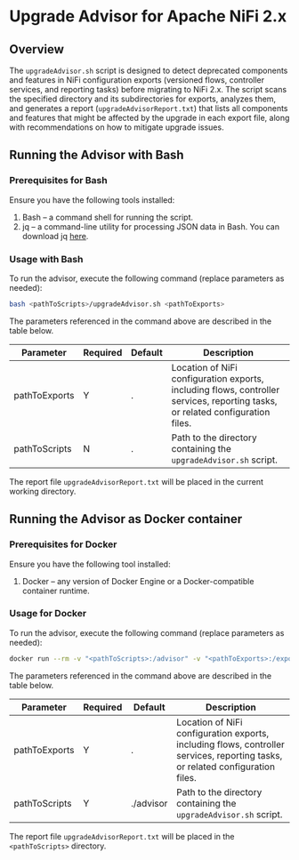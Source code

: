 # Upgrade Advisor for Apache NiFi 2.x

## Overview

The `upgradeAdvisor.sh` script is designed to detect deprecated components and features in NiFi configuration exports (versioned flows, controller services, and reporting tasks) before migrating to NiFi 2.x.
The script scans the specified directory and its subdirectories for exports, analyzes them, and generates a report (`upgradeAdvisorReport.txt`) that lists all components and features that might be affected by the upgrade in each export file, along with recommendations on how to mitigate upgrade issues.

## Running the Advisor with Bash

### Prerequisites for Bash

Ensure you have the following tools installed:
1. Bash – a command shell for running the script.
2. jq – a command-line utility for processing JSON data in Bash. You can download jq [here](https://jqlang.org/download/).

### Usage with Bash

To run the advisor, execute the following command (replace parameters as needed):
```bash
bash <pathToScripts>/upgradeAdvisor.sh <pathToExports>
```

The parameters referenced in the command above are described in the table below.

| Parameter      | Required | Default | Description                                                                                                                              |
|---------------|----------|---------|------------------------------------------------------------------------------------------------------------------------------------------|
| pathToExports | Y        | .       | Location of NiFi configuration exports, including flows, controller services, reporting tasks, or related configuration files. |
| pathToScripts | N        | .       | Path to the directory containing the `upgradeAdvisor.sh` script. |

The report file `upgradeAdvisorReport.txt` will be placed in the current working directory.

## Running the Advisor as Docker container

### Prerequisites for Docker

Ensure you have the following tool installed:
1. Docker – any version of Docker Engine or a Docker-compatible container runtime.

### Usage for Docker

To run the advisor, execute the following command (replace parameters as needed):
```bash
docker run --rm -v "<pathToScripts>:/advisor" -v "<pathToExports>:/export" -w "/advisor/" --entrypoint=/bin/bash ghcr.io/netcracker/nifi-registry:1.0.3 upgradeAdvisor.sh /export/
```

The parameters referenced in the command above are described in the table below.

| Parameter      | Required | Default   | Description                                                                                                                              |
|---------------|----------|-----------|------------------------------------------------------------------------------------------------------------------------------------------|
| pathToExports | Y        | .         | Location of NiFi configuration exports, including flows, controller services, reporting tasks, or related configuration files. |
| pathToScripts | Y        | ./advisor | Path to the directory containing the `upgradeAdvisor.sh` script. |

The report file `upgradeAdvisorReport.txt` will be placed in the `<pathToScripts>` directory.
